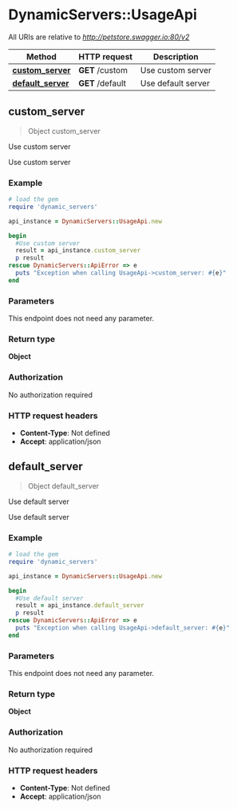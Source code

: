 # DynamicServers::UsageApi

All URIs are relative to *http://petstore.swagger.io:80/v2*

Method | HTTP request | Description
------------- | ------------- | -------------
[**custom_server**](UsageApi.md#custom_server) | **GET** /custom | Use custom server
[**default_server**](UsageApi.md#default_server) | **GET** /default | Use default server



## custom_server

> Object custom_server

Use custom server

Use custom server

### Example

```ruby
# load the gem
require 'dynamic_servers'

api_instance = DynamicServers::UsageApi.new

begin
  #Use custom server
  result = api_instance.custom_server
  p result
rescue DynamicServers::ApiError => e
  puts "Exception when calling UsageApi->custom_server: #{e}"
end
```

### Parameters

This endpoint does not need any parameter.

### Return type

**Object**

### Authorization

No authorization required

### HTTP request headers

- **Content-Type**: Not defined
- **Accept**: application/json


## default_server

> Object default_server

Use default server

Use default server

### Example

```ruby
# load the gem
require 'dynamic_servers'

api_instance = DynamicServers::UsageApi.new

begin
  #Use default server
  result = api_instance.default_server
  p result
rescue DynamicServers::ApiError => e
  puts "Exception when calling UsageApi->default_server: #{e}"
end
```

### Parameters

This endpoint does not need any parameter.

### Return type

**Object**

### Authorization

No authorization required

### HTTP request headers

- **Content-Type**: Not defined
- **Accept**: application/json

